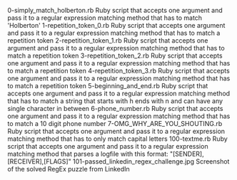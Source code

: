 0-simply_match_holberton.rb	Ruby script that accepts one argument and pass it to a regular expression matching method that has to match 'Holberton'
1-repetition_token_0.rb	Ruby script that accepts one argument and pass it to a regular expression matching method that has to match a repetition token
2-repetition_token_1.rb	Ruby script that accepts one argument and pass it to a regular expression matching method that has to match a repetition token
3-repetition_token_2.rb	Ruby script that accepts one argument and pass it to a regular expression matching method that has to match a repetition token
4-repetition_token_3.rb	Ruby script that accepts one argument and pass it to a regular expression matching method that has to match a repetition token
5-beginning_and_end.rb	Ruby script that accepts one argument and pass it to a regular expression matching method that has to match a string that starts with h ends with n and can have any single character in between
6-phone_number.rb	Ruby script that accepts one argument and pass it to a regular expression matching method that has to match a 10 digit phone number
7-OMG_WHY_ARE_YOU_SHOUTING.rb	Ruby script that accepts one argument and pass it to a regular expression matching method that has to only match capital letters
100-textme.rb	Ruby script that accepts one argument and pass it to a regular expression matching method that parses a logfile with this format: "[SENDER],[RECEIVER],[FLAGS]"
101-passed_linkedin_regex_challenge.jpg	Screenshot of the solved RegEx puzzle from LinkedIn
